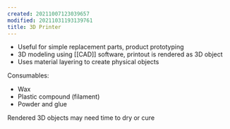 ```yaml
---
created: 20211007123039657
modified: 20211031193139761
title: 3D Printer
---
```


- Useful for simple replacement parts, product prototyping
- 3D modeling using [[CAD]] software, printout is rendered as 3D object
- Uses material layering to create physical objects

Consumables:

- Wax
- Plastic compound (filament)
- Powder and glue

Rendered 3D objects may need time to dry or cure
